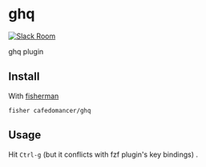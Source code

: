 # ghq

[![Slack Room][slack-badge]][slack-link]

ghq plugin

## Install

With [fisherman]

```
fisher cafedomancer/ghq
```

## Usage

Hit `Ctrl-g` (but it conflicts with fzf plugin's key bindings) .

[travis-link]: https://travis-ci.org/cafedomancer/ghq
[travis-badge]: https://img.shields.io/travis/cafedomancer/ghq.svg
[slack-link]: https://fisherman-wharf.herokuapp.com
[slack-badge]: https://fisherman-wharf.herokuapp.com/badge.svg
[fisherman]: https://github.com/fisherman/fisherman
